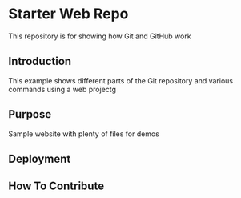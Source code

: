 # Starter Web Repo

This repository is for showing how Git and GitHub work

## Introduction
This example shows different parts of the Git repository and various commands using a web projectg

## Purpose

Sample website with plenty of files for demos

## Deployment

## How To Contribute